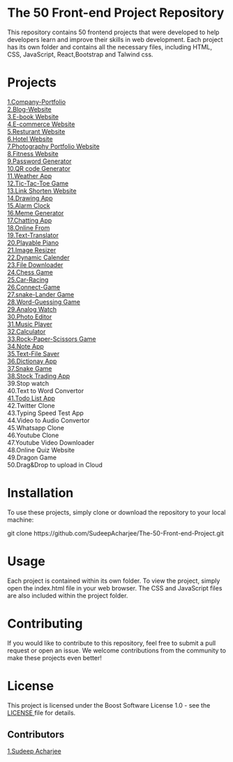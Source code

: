 # The 50 Front-end Project Repository
This repository contains 50 frontend projects that were developed to help developers learn and improve their skills in web development. Each project has its own folder and contains all the necessary files, including HTML, CSS, JavaScript, React,Bootstrap and Talwind css.

# Projects 
<a href="https://company-portfolio-1.netlify.app/">1.Company-Portfolio</a> <br>
<a href="https://blogger-sudeep.netlify.app/">2.Blog-Website </a><br>
<a href="https://e-book-03.netlify.app/">3.E-book Website</a><br>
<a href="https://thrift-flip-store.netlify.app/">4.E-commerce Website</a><br>
<a href="https://resutrantcode.netlify.app/">5.Resturant Website</a><br>
<a href="https://hotel-landing-06.netlify.app/">6.Hotel Website</a><br>
<a href="https://photography-portfolio07.netlify.app/">7.Photography Portfolio Website</a><br>
<a href="https://fitness-portfolio8.netlify.app/">8.Fitness Website</a><br>
<a href="https://generate-pass5.netlify.app/">9.Password Generator </a><br>
<a href="https://qr-code-generator10.netlify.app/">10.QR code Generator</a><br>
<a href="https://weather-app-11-sd.netlify.app/">11.Weather App</a><br>
<a href="https://tic-tac-toe-sdev.netlify.app/">12.Tic-Tac-Toe Game</a><br>
<a href="https://link-shorten-13.netlify.app/">13.Link Shorten Website</a><br>
<a href="https://drawing-app-14.netlify.app/">14.Drawing App</a><br>
<a href="https://alarm-clock-15.netlify.app/">15.Alarm Clock</a><br>
<a href="https://meme-generator-16.netlify.app/">16.Meme Generator</a><br>
<a href="https://chatting-webapp-17.netlify.app/">17.Chatting App</a><br>
<a href="https://onlinnne-form.netlify.app/">18.Online From</a><br>
<a href="https://translator-19.netlify.app/">19.Text-Translator</a><br>
<a href="https://playable-piano20.netlify.app/">20.Playable Piano</a><br>
<a href="https://image-resizer-21.netlify.app/">21.Image Resizer</a><br>
<a href="https://dynamic-calander-22.netlify.app/">22.Dynamic Calender</a><br>
<a href ="https://file-downoader-23.netlify.app/">23.File Downloader</a><br>
<a href="https://chess-game-24.netlify.app/">24.Chess Game</a><br>
<a href="https://car-racing-25.netlify.app/">25.Car-Racing</a><br>
<a href="https://connect-game-26.netlify.app/">26.Connect-Game</a><br>
<a href="https://snake-lader-game-27.netlify.app/">27.snake-Lander Game</a><br>
<a href="https://word-guessing-game-28.netlify.app/">28.Word-Guessing Game</a><br>
<a href="https://analog-watch-29.netlify.app/">29.Analog Watch</a><br>
<a href="https://photo-editor-30.netlify.app/">30.Photo Editor</a><br>
<a href="https://music-player-31.netlify.app/">31.Music Player</a><br>
<a href="https://calculator-32.netlify.app/">32.Calculator</a><br>
<a href="https://rock-paper-scissors-game-33.netlify.app/">33.Rock-Paper-Scissors Game</a><br>
<a href="https://note-app-34.netlify.app/">34.Note App</a><br>
<a href="https://text-file-saver.netlify.app/">35.Text-File Saver</a><br>
<a href="https://dictionary-webapp-36.netlify.app/">36.Dictionay App</a><br>
<a href="https://snake-game-37.netlify.app/">37.Snake Game</a><br>
<a href="https://trading-app-38.netlify.app/">38.Stock Trading App</a><br>
39.Stop watch<br>
40.Text to Word Convertor<br>
<a href="https://todo-list-41.netlify.app/">41.Todo List App</a><br>
42.Twitter Clone<br>
43.Typing Speed Test App<br>
44.Video to Audio Convertor<br>
45.Whatsapp Clone<br>
46.Youtube Clone<br>
47.Youtube Video Downloader<br>
48.Online Quiz Website<br>
49.Dragon Game<br>
50.Drag&Drop to upload in Cloud<br>
# Installation
To use these projects, simply clone or download the repository to your local machine:
<p>git clone https://github.com/SudeepAcharjee/The-50-Front-end-Project.git</p>
  
# Usage
Each project is contained within its own folder. To view the project, simply open the index.html file in your web browser. The CSS and JavaScript files are also included within the project folder.
# Contributing
If you would like to contribute to this repository, feel free to submit a pull request or open an issue. We welcome contributions from the community to make these projects even better! 
# License
This project is licensed under the Boost Software License 1.0  - see the <a href="https://github.com/SudeepAcharjee/The-50-Front-end-Project/blob/main/LICENSE">LICENSE </a> file for details.
## Contributors
<a href="https://sudeep-portfolio.netlify.app">1.Sudeep Acharjee</a>
